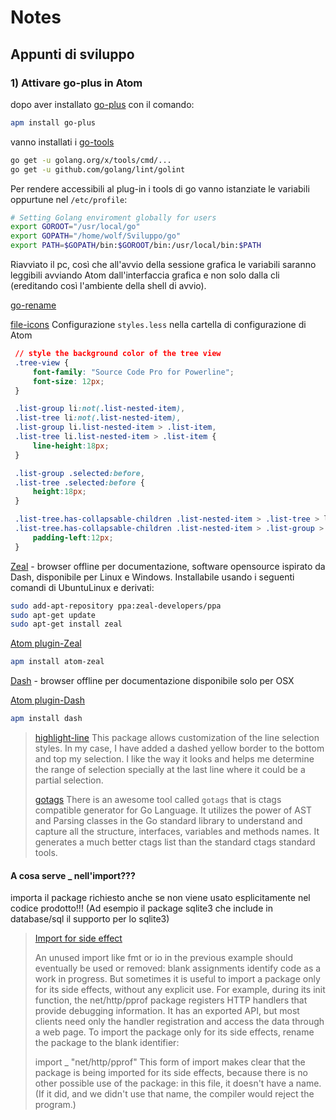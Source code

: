 Notes
=====

Appunti di sviluppo
-------------------

### 1) Attivare go-plus in Atom

dopo aver installato [go-plus](https://atom.io/packages/go-plus) con il comando:

```bash
apm install go-plus
```

vanno installati i [go-tools](http://marcio.io/2015/07/supercharging-atom-editor-for-go-development/)

```bash
go get -u golang.org/x/tools/cmd/...
go get -u github.com/golang/lint/golint
```

Per rendere accessibili al plug-in i tools di go vanno istanziate le variabili oppurtune nel `/etc/profile`:

```bash
# Setting Golang enviroment globally for users
export GOROOT="/usr/local/go"
export GOPATH="/home/wolf/Sviluppo/go"
export PATH=$GOPATH/bin:$GOROOT/bin:/usr/local/bin:$PATH
```

Riavviato il pc, così che all'avvio della sessione grafica le variabili saranno leggibili avviando Atom dall'interfaccia grafica e non solo dalla cli (ereditando così l'ambiente della shell di avvio).

[go-rename](https://atom.io/packages/go-rename)

[file-icons](https://atom.io/packages/file-icons) Configurazione `styles.less` nella cartella di configurazione di Atom

```css
 // style the background color of the tree view
 .tree-view {
     font-family: "Source Code Pro for Powerline";
     font-size: 12px;
 }

 .list-group li:not(.list-nested-item),
 .list-tree li:not(.list-nested-item),
 .list-group li.list-nested-item > .list-item,
 .list-tree li.list-nested-item > .list-item {
     line-height:18px;
 }

 .list-group .selected:before,
 .list-tree .selected:before {
     height:18px;
 }

 .list-tree.has-collapsable-children .list-nested-item > .list-tree > li,
 .list-tree.has-collapsable-children .list-nested-item > .list-group > li {
     padding-left:12px;
 }
```

[Zeal](https://zealdocs.org/download.html) - browser offline per documentazione, software opensource ispirato da Dash, disponibile per Linux e Windows. Installabile usando i seguenti comandi di UbuntuLinux e derivati:

```bash
sudo add-apt-repository ppa:zeal-developers/ppa
sudo apt-get update
sudo apt-get install zeal
```

[Atom plugin-Zeal](https://atom.io/packages/atom-zeal)

```bash
apm install atom-zeal
```

[Dash](https://kapeli.com/dash) - browser offline per documentazione disponibile solo per OSX

[Atom plugin-Dash](https://atom.io/packages/dash)

```bash
apm install dash
```

> [highlight-line](https://atom.io/packages/highlight-line) This package allows customization of the line selection styles. In my case, I have added a dashed yellow border to the bottom and top my selection. I like the way it looks and helps me determine the range of selection specially at the last line where it could be a partial selection.
>
> [gotags](https://github.com/jstemmer/gotags) There is an awesome tool called `gotags` that is ctags compatible generator for Go Language. It utilizes the power of AST and Parsing classes in the Go standard library to understand and capture all the structure, interfaces, variables and methods names. It generates a much better ctags list than the standard ctags standard tools.

#### A cosa serve _ nell'import???

importa il package richiesto anche se non viene usato esplicitamente nel codice prodotto!!! (Ad esempio il package sqlite3 che include in database/sql il supporto per lo sqlite3)

> [Import for side effect](https://golang.org/doc/effective_go.html#blank_unused)
>
> An unused import like fmt or io in the previous example should eventually be used or removed: blank assignments identify code as a work in progress. But sometimes it is useful to import a package only for its side effects, without any explicit use. For example, during its init function, the net/http/pprof package registers HTTP handlers that provide debugging information. It has an exported API, but most clients need only the handler registration and access the data through a web page. To import the package only for its side effects, rename the package to the blank identifier:
>
> import _ "net/http/pprof" This form of import makes clear that the package is being imported for its side effects, because there is no other possible use of the package: in this file, it doesn't have a name. (If it did, and we didn't use that name, the compiler would reject the program.)

